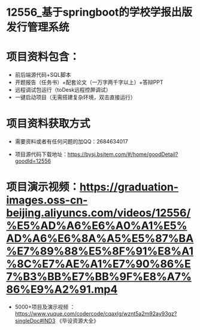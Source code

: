 #   12556_基于springboot的学校学报出版发行管理系统

#   项目资料包含：
*    前后端源代码+SQL脚本
*    开题报告（任务书）+配套论文（一万字两千字以上）+答辩PPT
*   远程调试包运行（toDesk远程控屏调试）
*   一键启动项目（无需搭建复杂环境，双击直接运行）


#   项目资料获取方式
*   需要资料或者有任何问题的加QQ：2684634017

*   项目源代码下载地址：https://bysj.bsitem.com/#/home/goodDetail?goodId=12556

#  项目演示视频：https://graduation-images.oss-cn-beijing.aliyuncs.com/videos/12556/%E5%AD%A6%E6%A0%A1%E5%AD%A6%E6%8A%A5%E5%87%BA%E7%89%88%E5%8F%91%E8%A1%8C%E7%AE%A1%E7%90%86%E7%B3%BB%E7%BB%9F%E8%A7%86%E9%A2%91.mp4

*  5000+项目及演示视频 ：https://www.yuque.com/codercode/cqaxlg/wznt5a2m92ay93gz?singleDoc#lND3 《毕设资源大全》
